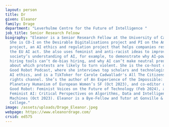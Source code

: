 ```yaml
---
layout: person
title: Dr
given: Eleanor
family: Drage
department: "Leverhulme Centre for the Future of Intelligence "
job_title: Senior Research Feloow
biography: "Eleanor is a Senior Research Fellow at the University of Cambridge.
  She is CO-I on the Desirable Digitalisations project and PI on the Ammagamma
  project, an AI ethics and regulation project that helps companies respond to
  the EU AI act. She also uses feminist and anti-racist ideas to improve
  society’s understanding of AI, for example, to demonstrate why AI-powered
  hiring tools can’t de-bias hiring, and why AI can’t make neutral predictions
  about which protests are likely to turn violent. She is the co-host of The
  Good Robot Podcast, where she interviews top scholars and technologists about
  AI ethics, and is a TikToker for Carole Cadwalladr's All The Citizens' data
  rights channel. She’s the author of An Experience of the Impossible: The
  Planetary Humanism of European Women’s SF (Oct 2023), and co-editor of The
  Good Robot: Feminist Voices on the Future of Technology (Feb 2024), and
  Feminist AI: Critical Perspectives on Algorithms, Data and Intelligent
  Machines (Oct 2023). Eleanor is a Bye-Fellow and Tutor at Gonville & Caius
  College."
image: /assets/uploads/Drage_Eleanor.jpeg
webpage: https://www.eleanordrage.com/
crsid: ed575
---
```

